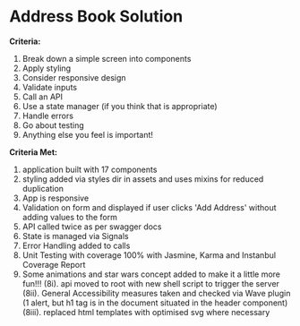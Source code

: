 # Address Book Solution

**Criteria:**

1. Break down a simple screen into components
2. Apply styling
3. Consider responsive design
3. Validate inputs
4. Call an API
5. Use a state manager (if you think that is appropriate)
6. Handle errors
7. Go about testing
8. Anything else you feel is important!

**Criteria Met:**

1. application built with 17 components
2. styling added via styles dir in assets and uses mixins for reduced duplication
3. App is responsive
3. Validation on form and displayed if user clicks 'Add Address' without adding values to the form
4. API called twice as per swagger docs
5. State is managed via Signals
6. Error Handling added to calls
7. Unit Testing with coverage 100% with Jasmine, Karma and Instanbul Coverage Report
8. Some animations and star wars concept added to make it a little more fun!!!
(8i). api moved to root with new shell script to trigger the server
(8ii). General Accessibility measures taken and checked via Wave plugin (1 alert, but h1 tag is in the document situated in the header component)
(8iii). replaced html templates with optimised svg where necessary
